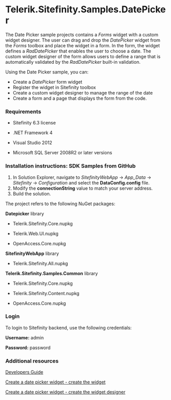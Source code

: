 Telerik.Sitefinity.Samples.DatePicker
=====================================


The Date Picker sample projects contains a _Forms_ widget with a custom widget designer. The user can drag and drop the _DatePicker_ widget from the _Forms_ toolbox and place the widget in a form. In the form, the widget defines a _RadDatePicker_ that enables the user to choose a date. The custom widget designer of the form allows users to define a range that is automatically validated by the _RadDatePicker_ built-in validation. 

Using the Date Picker sample, you can: 

* Create a _DatePicker_ form widget
* Register the widget in Sitefinity toolbox
* Create a custom widget designer to manage the range of the date 
* Create a form and a page that displays the form from the code. 


### Requirements

* Sitefinity 6.3 license

* .NET Framework 4

* Visual Studio 2012

* Microsoft SQL Server 2008R2 or later versions


### Installation instructions: SDK Samples from GitHub



1. In Solution Explorer, navigate to _SitefinityWebApp_ -> *App_Data* -> _Sitefinity_ -> _Configuration_ and select the **DataConfig.config** file. 
2. Modify the **connectionString** value to match your server address.
3. Build the solution.

The project refers to the following NuGet packages:

**Datepicker** library

*	Telerik.Sitefinity.Core.nupkg

*	Telerik.Web.UI.nupkg

*	OpenAccess.Core.nupkg

**SitefinityWebApp** library

*	Telerik.Sitefinity.All.nupkg

**Telerik.Sitefinity.Samples.Common** library

*	Telerik.Sitefinity.Core.nupkg

*	Telerik.Sitefinity.Content.nupkg

*	OpenAccess.Core.nupkg



### Login

To login to Sitefinity backend, use the following credentials: 

**Username:** admin

**Password:** password

### Additional resources

[Developers Guide](http://www.sitefinity.com/documentation/documentationarticles/developers-guide)

[Create a date picker widget - create the widget](http://www.sitefinity.com/documentation/documentationarticles/developers-guide/how-to/how-to-create-a-date-picker-control/creating-the-control)

[Create a date picker widget - create the widget designer](http://www.sitefinity.com/documentation/documentationarticles/developers-guide/how-to/how-to-create-a-date-picker-control/creating-the-control-designer)
